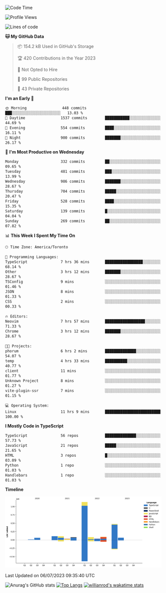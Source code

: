 <!--START_SECTION:waka-->
![Code Time](http://img.shields.io/badge/Code%20Time-379%20hrs%209%20mins-blue)

![Profile Views](http://img.shields.io/badge/Profile%20Views-0-blue)

![Lines of code](https://img.shields.io/badge/From%20Hello%20World%20I%27ve%20Written-2.3%20million%20lines%20of%20code-blue)

**🐱 My GitHub Data** 

> 📦 154.2 kB Used in GitHub's Storage 
 > 
> 🏆 420 Contributions in the Year 2023
 > 
> 🚫 Not Opted to Hire
 > 
> 📜 99 Public Repositories 
 > 
> 🔑 43 Private Repositories 
 > 
**I'm an Early 🐤** 

```text
🌞 Morning                448 commits         ███░░░░░░░░░░░░░░░░░░░░░░   13.03 % 
🌆 Daytime                1537 commits        ███████████░░░░░░░░░░░░░░   44.69 % 
🌃 Evening                554 commits         ████░░░░░░░░░░░░░░░░░░░░░   16.11 % 
🌙 Night                  900 commits         ███████░░░░░░░░░░░░░░░░░░   26.17 % 
```
📅 **I'm Most Productive on Wednesday** 

```text
Monday                   332 commits         ██░░░░░░░░░░░░░░░░░░░░░░░   09.65 % 
Tuesday                  481 commits         ███░░░░░░░░░░░░░░░░░░░░░░   13.99 % 
Wednesday                986 commits         ███████░░░░░░░░░░░░░░░░░░   28.67 % 
Thursday                 704 commits         █████░░░░░░░░░░░░░░░░░░░░   20.47 % 
Friday                   528 commits         ████░░░░░░░░░░░░░░░░░░░░░   15.35 % 
Saturday                 139 commits         █░░░░░░░░░░░░░░░░░░░░░░░░   04.04 % 
Sunday                   269 commits         ██░░░░░░░░░░░░░░░░░░░░░░░   07.82 % 
```


📊 **This Week I Spent My Time On** 

```text
🕑︎ Time Zone: America/Toronto

💬 Programming Languages: 
TypeScript               7 hrs 36 mins       █████████████████░░░░░░░░   68.14 % 
Other                    3 hrs 12 mins       ███████░░░░░░░░░░░░░░░░░░   28.67 % 
TSConfig                 9 mins              ░░░░░░░░░░░░░░░░░░░░░░░░░   01.46 % 
JSON                     8 mins              ░░░░░░░░░░░░░░░░░░░░░░░░░   01.33 % 
CSS                      2 mins              ░░░░░░░░░░░░░░░░░░░░░░░░░   00.33 % 

🔥 Editors: 
Neovim                   7 hrs 57 mins       ██████████████████░░░░░░░   71.33 % 
Chrome                   3 hrs 12 mins       ███████░░░░░░░░░░░░░░░░░░   28.67 % 

🐱‍💻 Projects: 
phorum                   6 hrs 2 mins        ██████████████░░░░░░░░░░░   54.07 % 
temp                     4 hrs 33 mins       ██████████░░░░░░░░░░░░░░░   40.77 % 
client                   11 mins             ░░░░░░░░░░░░░░░░░░░░░░░░░   01.77 % 
Unknown Project          8 mins              ░░░░░░░░░░░░░░░░░░░░░░░░░   01.27 % 
vite-plugin-ssr          7 mins              ░░░░░░░░░░░░░░░░░░░░░░░░░   01.15 % 

💻 Operating System: 
Linux                    11 hrs 9 mins       █████████████████████████   100.00 % 
```

**I Mostly Code in TypeScript** 

```text
TypeScript               56 repos            ██████████████░░░░░░░░░░░   57.73 % 
JavaScript               21 repos            █████░░░░░░░░░░░░░░░░░░░░   21.65 % 
HTML                     3 repos             █░░░░░░░░░░░░░░░░░░░░░░░░   03.09 % 
Python                   1 repo              ░░░░░░░░░░░░░░░░░░░░░░░░░   01.03 % 
Handlebars               1 repo              ░░░░░░░░░░░░░░░░░░░░░░░░░   01.03 % 
```



**Timeline**

![Lines of Code chart](https://raw.githubusercontent.com/wise-introvert/wise-introvert/master/assets/bar_graph.png)


 Last Updated on 06/07/2023 09:35:40 UTC
<!--END_SECTION:waka-->

![Anurag's GitHub stats](https://github-readme-stats.vercel.app/api?username=wise-introvert&count_private=true&show_icons=true)
[![Top Langs](https://github-readme-stats.vercel.app/api/top-langs/?username=wise-introvert&langs_count=10)](https://github.com/anuraghazra/github-readme-stats)
[![willianrod's wakatime stats](https://github-readme-stats.vercel.app/api/wakatime?username=wiseintrovert)](https://github.com/anuraghazra/github-readme-stats)
